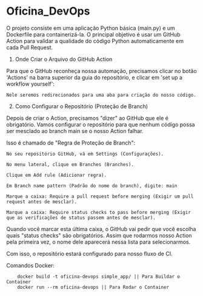 # Oficina_DevOps

O projeto consiste em uma aplicação Python básica (main.py) e um Dockerfile para containerizá-la. O principal objetivo é usar um GitHub Action para validar a qualidade do código Python automaticamente em cada Pull Request.

1. Onde Criar o Arquivo do GitHub Action

Para que o GitHub reconheça nossa automação, precisamos clicar no botão 'Actions' na barra superior da guia do repositório, e clicar em  'set up a workflow yourself':

    Nele seremos redirecionados para uma aba para criação do nosso código.

2. Como Configurar o Repositório (Proteção de Branch)

Depois de criar o Action, precisamos "dizer" ao GitHub que ele é obrigatório. Vamos configurar o repositório para que nenhum código possa ser mesclado ao branch main se o nosso Action falhar.

Isso é chamado de "Regra de Proteção de Branch":

    No seu repositório GitHub, vá em Settings (Configurações).

    No menu lateral, clique em Branches (Branches).

    Clique em Add rule (Adicionar regra).

    Em Branch name pattern (Padrão do nome do branch), digite: main

    Marque a caixa: Require a pull request before merging (Exigir um pull request antes de mesclar).

    Marque a caixa: Require status checks to pass before merging (Exigir que as verificações de status passem antes de mesclar).

Quando você marcar esta última caixa, o GitHub vai pedir que você escolha quais "status checks" são obrigatórios. Assim que rodarmos nosso Action pela primeira vez, o nome dele aparecerá nessa lista para selecionarmos.

Com isso, o repositório estará configurado para nosso fluxo de CI.

Comandos Docker:

        docker build -t oficina-devops simple_app/ || Para Buildar o Container
        docker run --rm oficina-devops || Para Rodar o Container
